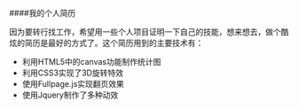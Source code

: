 ####我的个人简历

因为要转行找工作，希望用一些个人项目证明一下自己的技能，想来想去，做个酷炫的简历是最好的方式了。这个简历用到的主要技术有：

* 利用HTML5中的canvas功能制作统计图
* 利用CSS3实现了3D旋转特效
* 使用Fullpage.js实现翻页效果
* 使用Jquery制作了多种动效